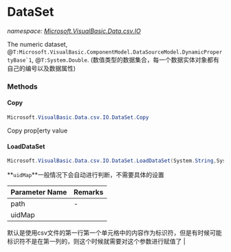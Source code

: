 ﻿# DataSet
_namespace: [Microsoft.VisualBasic.Data.csv.IO](./index.md)_

The numeric dataset, @``T:Microsoft.VisualBasic.ComponentModel.DataSourceModel.DynamicPropertyBase`1``, @``T:System.Double``.
 (数值类型的数据集合，每一个数据实体对象都有自己的编号以及数据属性)



### Methods

#### Copy
```csharp
Microsoft.VisualBasic.Data.csv.IO.DataSet.Copy
```
Copy prop[erty value

#### LoadDataSet
```csharp
Microsoft.VisualBasic.Data.csv.IO.DataSet.LoadDataSet(System.String,System.String)
```
**`uidMap`**一般情况下会自动进行判断，不需要具体的设置

|Parameter Name|Remarks|
|--------------|-------|
|path|-|
|uidMap|
 默认是使用csv文件的第一行第一个单元格中的内容作为标识符，但是有时候可能标识符不是在第一列的，则这个时候就需要对这个参数进行赋值了
 |



